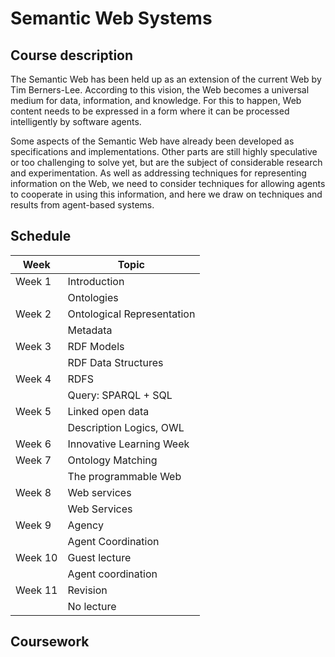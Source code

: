 # Semantic Web Systems

## Course description

The Semantic Web has been held up as an extension of the current Web by Tim Berners-Lee. According to this vision, the Web becomes a universal medium for data, information, and knowledge. For this to happen, Web content needs to be expressed in a form where it can be processed intelligently by software agents.

Some aspects of the Semantic Web have already been developed as specifications and implementations. Other parts are still highly speculative or too challenging to solve yet, but are the subject of considerable research and experimentation. As well as addressing techniques for representing information on the Web, we need to consider techniques for allowing agents to cooperate in using this information, and here we draw on techniques and results from agent-based systems.

## Schedule

| Week   | Topic |
| ------ | ----- |
| Week 1 | Introduction |
|        | Ontologies |
| Week 2 | Ontological Representation |
|        | Metadata |
| Week 3 | RDF Models |
|        | RDF Data Structures |
| Week 4 | RDFS |
|        | Query: SPARQL + SQL |
| Week 5 | Linked open data |
|        | Description Logics, OWL |
| Week 6 | Innovative Learning Week |
| Week 7 | Ontology Matching |
|        | The programmable Web |
| Week 8 | Web services |
|        | Web Services |
| Week 9 | Agency |
|        | Agent Coordination |
| Week 10| Guest lecture |
|        | Agent coordination |
| Week 11| Revision |
|        | No lecture |

## Coursework